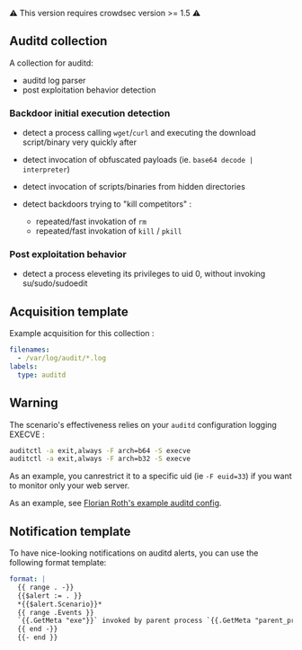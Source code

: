 :warning: This version requires crowdsec version >= 1.5 :warning:

## Auditd collection

A collection for auditd:
 - auditd log parser
 - post exploitation behavior detection

### Backdoor initial execution detection

 - detect a process calling `wget`/`curl` and executing the download script/binary very quickly after
 - detect invocation of obfuscated payloads (ie. `base64 decode | interpreter`)
 - detect invocation of scripts/binaries from hidden directories

 - detect backdoors trying to "kill competitors" :
   - repeated/fast invokation of `rm` 
   - repeated/fast invokation of `kill` / `pkill`

### Post exploitation behavior

 - detect a process eleveting its privileges to uid 0, without invoking su/sudo/sudoedit

## Acquisition template

Example acquisition for this collection :

```yaml
filenames:
  - /var/log/audit/*.log
labels:
  type: auditd
```

## Warning

The scenario's effectiveness relies on your `auditd` configuration logging EXECVE :

```bash
auditctl -a exit,always -F arch=b64 -S execve
auditctl -a exit,always -F arch=b32 -S execve
```

As an example, you canrestrict it to a specific uid (ie `-F euid=33`) if you want to monitor only your web server.

As an example, see [Florian Roth's example auditd config](https://github.com/Neo23x0/auditd/blob/master/audit.rules).

## Notification template

To have nice-looking notifications on auditd alerts, you can use the following format template:

```yaml
format: |
  {{ range . -}}
  {{$alert := . }}
  *{{$alert.Scenario}}*
  {{ range .Events }}
  `{{.GetMeta "exe"}}` invoked by parent process `{{.GetMeta "parent_progname"}}` (uid={{.GetMeta "uid"}})
  {{ end -}}
  {{- end }}
```
